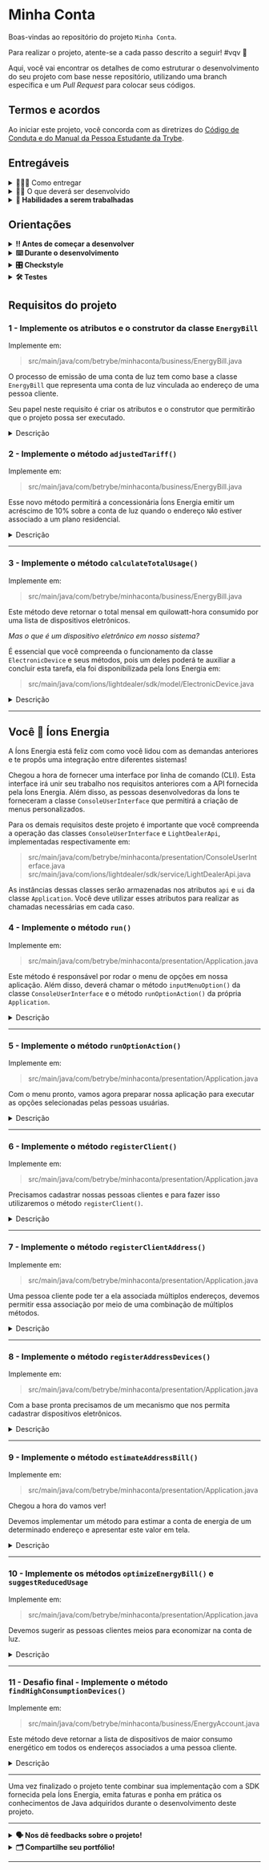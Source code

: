 # Minha Conta

Boas-vindas ao repositório do projeto `Minha Conta`.

Para realizar o projeto, atente-se a cada passo descrito a seguir! #vqv 🚀

Aqui, você vai encontrar os detalhes de como estruturar o desenvolvimento do seu projeto com base
nesse repositório, utilizando uma branch específica e um _Pull Request_ para colocar seus códigos.

## Termos e acordos

Ao iniciar este projeto, você concorda com as diretrizes
do [Código de Conduta e do Manual da Pessoa Estudante da Trybe](https://app.betrybe.com/learn/student-manual/codigo-de-conduta-da-pessoa-estudante).

## Entregáveis

<details>
  <summary>🤷🏽‍♀️ Como entregar</summary><br />

Para entregar o seu projeto, você deverá criar um _Pull Request_ nesse repositório.

Lembre-se de que você pode consultar nosso conteúdo
sobre [Git & GitHub](https://app.betrybe.com/learn/course/5e938f69-6e32-43b3-9685-c936530fd326/module/fc998c60-386e-46bc-83ca-4269beb17e17/section/fe827a71-3222-4b4d-a66f-ed98e09961af/day/1a530297-e176-4c79-8ed9-291ae2950540/lesson/2b2edce7-9c49-4907-92a2-aa571f823b79)
e nosso [Blog - Git & GitHub](https://blog.betrybe.com/tecnologia/git-e-github/) sempre que
precisar!
</details>

<details>
  <summary>👨‍💻 O que deverá ser desenvolvido</summary><br />

Neste projeto, você deverá implementar uma ferramenta para gestão do consumo energético. A
ferramenta
desenvolvida permitirá que pessoas consumidoras emitam suas faturas, estimem os gastos mensais,
consultem histórico de pagamentos e uma série outras funcionalidades baseadas em uma SDK fornecida
pela Íons Energia, uma concessionária de luz ficticia que trabalhará conosco na entrega de uma
demanda
bem real.

Acenda (_ou apague_) a luz, ligue seu computador, abra o IntelliJ e vem _codar_ conosco!

</details>

<details>
  <summary><strong>📝 Habilidades a serem trabalhadas</strong></summary>

Neste projeto, vamos verificar se você é capaz de:

- `Lembrar`
  Lembrar os conceitos e as instruções relacionadas a um programa em Java, bem como as
  regras e as etapas do sistema de avaliação da Trybe.

- `Compreender`
  Compreender os requisitos e as funcionalidades de um programa em Java, assim como a
  lógica por trás dos cálculos que serão realizados.

- `Aplicar`
  Aplicar seus conhecimentos em programação Java para desenvolver um programa que
  permitirá cadastrar pessoas, imóveis, calcular consumo energético e criar uma fatura.

- `Analisar`
  Analisar diferentes casos de uso e situações para garantir que o programa funcione corretamente em
  diversas circunstâncias.

- `Avaliar`
  Avaliar se os resultados obtidos são condizentes com os esperados, sobretudo durante a utilização
  de código fornecido por terceiros.

- `Criar`
  Criar um sistema funcional que atende aos requisitos estabelecidos.

- `Solucionar problemas`
  Durante o desenvolvimento do programa, podem surgir desafios e problemas que exigirão habilidades
  de resolução de problemas para identificar e corrigir os erros.

</details>

## Orientações

<details>

   <summary><strong>‼ Antes de começar a desenvolver </strong></summary>

1. Clone o repositório

- Copie o endereço SSH do repositório e use-o para cloná-lo na sua máquina:
  - Por exemplo: `git clone <Link SSH do repositório>`
- Entre na pasta do repositório que você acabou de clonar:
  - `cd <nome do repositório>`

2. Instale as dependências

- Para instalar todas as denpendências utilize o comando:
  - `mvn dependency:resolve`
- Para fazer todo o processo de instalação de dependências, compilação, testes, empacotamento e instalação no repositório local, utilize o comando:
  - `mvn install`

3. Crie uma branch a partir da branch `main`

- Verifique que você está na branch `main`
    - Exemplo: `git branch`
- Se você não estiver, mude para a branch `main`
    - Exemplo: `git checkout main`
- Crie uma nova branch para submeter os commits do seu projeto:
    - A branch deve seguir o formato: `nome-sobrenome-nome-do-projeto`;
    - Exemplo: `git checkout -b maria-soares-minha-conta`

4. Adicione as mudanças ao _stage_ do Git e faça um `commit`

- Verifique que as mudanças ainda não estão no _stage_:
    - Exemplo: `git status` (devem aparecer listados os novos arquivos em vermelho)
- Adicione o novo arquivo ao _stage_ do Git:
    - Exemplo:
        - `git add .` (adicionando todas as mudanças - _que estavam em vermelho_ - ao stage do Git)
        - `git status` (devem aparecer listados os arquivos em verde)
- Faça o `commit` inicial:
    - Exemplo:
        - `git commit -m 'Iniciando o projeto X! #VQV 🚀'` (fazendo o primeiro commit)
        - `git status` (deve aparecer uma mensagem como _nothing to commit_ )

5. Envie a branch para o repositório remoto com o novo `commit`

- Usando o exemplo anterior: `git push -u origin maria-soares-minha-conta`

6. Crie um `Pull Request` _(PR)_

- Vá até a página de _Pull Requests_
  do [repositório no GitHub](https://github.com/tryber/java-0x-projeto-minha-conta/pulls).
    - Clique no botão verde _"New pull request"_.
    - Clique na caixa de seleção _"Compare"_ e escolha a sua branch **com atenção**.
- Coloque um título para o seu _Pull Request_.
    - Exemplo: _"Cria tela de busca"_
- Clique no botão verde _"Create pull request"_.

- Adicione uma descrição para o _Pull Request_, um título nítido que o identifique, e clique no
  botão verde _"Create pull request"_

 <img width="1335" alt="Exemplo de pull request" src="https://user-images.githubusercontent.com/42356399/166255109-b95e6eb4-2503-45e5-8fb3-cf7caa0436e5.png">

- Volte até a [página de _Pull
  Requests_ do repositório](https://github.com/tryber/java-0x-projeto-minha-conta/pulls) e confira
  que o seu _Pull Request_ está criado.

</details>

<details>

<summary><strong>⌨️ Durante o desenvolvimento</strong></summary>

Faça `commits` das alterações que você fizer no código regularmente, pois, assim, você garante
visibilidade para o time da Trybe e treina essa prática para o mercado de trabalho. :)

- Lembre-se de sempre após um (ou alguns) `commits` atualizar o repositório remoto.
- Os comandos que você utilizará com mais frequência são:
    - `git status` _(para verificar o que está em vermelho - fora do stage - e o que está em verde -
      no stage)_;
    - `git add` _(para adicionar arquivos ao stage do Git)_;
    - `git commit` _(para criar um commit com os arquivos que estão no stage do Git)_;
    - `git push -u origin nome-da-branch` _(para enviar o commit para o repositório remoto na
      primeira vez que fizer o `push` de uma nova branch)_;
    - `git push` _(para enviar o commit para o repositório remoto após o passo anterior)_.

</details>

<details>
<summary><strong>🎛 Checkstyle</strong></summary>

Para garantir a qualidade do código, vamos utilizar nesse projeto o `Checkstyle`. Assim, o código
estará alinhado às boas práticas de desenvolvimento, sendo mais legível e de fácil manutenção!
Para poder rodar o `Checkstyle`, certifique-se de ter executado o comando `mvn install` dentro do
repositório.

Para rodá-los localmente no repositório, execute os comandos abaixo:

```bash
mvn checkstyle:check
```

Se a análise do `Checkstyle` encontrar problemas no seu código, tais problemas serão mostrados no
seu terminal. Se não houver problema no seu código, nada será impresso no seu terminal.

Você pode também instalar o plugin do `Checkstyle` na sua `IDE`. Para isso, volte na primeira seção
do conteúdo.

⚠️ **PULL REQUESTS COM ISSUES NO `Checkstyle` NÃO SERÃO AVALIADAS. ATENTE-SE PARA RESOLVÊ-LAS ANTES
DE FINALIZAR O DESENVOLVIMENTO!** ⚠️

</details>

<details>
<summary><strong>🛠 Testes</strong></summary>


Para executar todos os testes, basta rodar o comando:

```bash
mvn test
```

Para executar apenas uma classe de testes:

```bash
mvn test -Dtest="TestClassName"
```

</details>

## Requisitos do projeto

### 1 - Implemente os atributos e o construtor da classe `EnergyBill`

Implemente em:
> src/main/java/com/betrybe/minhaconta/business/EnergyBill.java

O processo de emissão de uma conta de luz tem como base a classe `EnergyBill` que representa uma conta
de luz vinculada ao endereço de uma pessoa cliente.

Seu papel neste requisito é criar os atributos e o construtor que permitirão que o projeto possa ser
executado.

<details>
<summary>Descrição</summary><br />
Esta classe contém um conjunto de informações (atributos) que serão úteis a todo o projeto:

> - `address`: `Address`
> - `residentialPlan`: `boolean`
> - `rate`: `double`

O atributo `address` corresponde ao endereço da pessoa cliente que será utilizado para emissão da
conta de luz. Este atributo é do tipo não-primitivo `Address` que, por sua vez, foi definido pela
Íons Energia em:

> src/main/java/com/ions/lightdealer/sdk/model/Address.java

Certifique-se de ler, entender e importar esta classe para poder utilizá-la na associação de tipo ao
atributo `address`;

Já o atributo `residentialPlan` indica que o endereço para o qual emitiremos a conta está associado
a um plano residencial ou comercial, isto é importante para a nossa lógica de negócio (um valor `true` indica um plano
residencial);

O atributo `rate`, do tipo `double`, se refere ao valor em unidade monetária (reais, dólares, ienes,
etc) por quilowatt-hora consumido, a este atributo em específico você deverá atribuir um valor
inicial de `0.15`.

Por fim, certifique-se de criar um construtor para a classe que inclua os atributos que `não
receberam diretamente` um valor inicial. É por meio deste construtor que criaremos uma nova conta de
luz vinculada a um endereço que poderá ou não estar associado a um plano residencial.

</details>

### 2 - Implemente o método `adjustedTariff()`

Implemente em:
> src/main/java/com/betrybe/minhaconta/business/EnergyBill.java

Esse novo método permitirá a concessionária Íons Energia emitir um acréscimo de 10% sobre a conta de
luz quando o endereço `NÃO` estiver associado a um plano residencial.

<details>
  <summary>Descrição</summary><br />

Este método recebe um parâmetro do tipo `double` com o valor da conta de luz. Se o endereço
associado a conta for do tipo residencial o valor inicial será retornado, caso contrário um
acréscimo de 10% será feito sobre ele.

</details>

---

### 3 - Implemente o método `calculateTotalUsage()`

Implemente em:
> src/main/java/com/betrybe/minhaconta/business/EnergyBill.java

Este método deve retornar o total mensal em quilowatt-hora consumido por uma lista de dispositivos
eletrônicos.

_Mas o que é um dispositivo eletrônico em nosso sistema?_

É essencial que você compreenda o funcionamento da classe `ElectronicDevice` e seus métodos, pois um
deles poderá te auxiliar a concluir esta tarefa, ela foi disponibilizada pela Íons Energia em:

> src/main/java/com/ions/lightdealer/sdk/model/ElectronicDevice.java

<details>
  <summary>Descrição</summary><br />

Este método é responsável pelo cálculo do quilowatt-hora para uma coleção de dispositivos
eletrônicos.

Você deverá percorrer a coleção recebida e no final retornar o consumo total.

_Porém,_

O retorno do método será do tipo `inteiro`, enquanto que o consumo de cada dispositivo é do
tipo `double`. Cuide para retornar o valor esperado, removendo as casas decimais (por exemplo, se o total for `12.8`, o
retorno deverá ser apenas `12`)

</details>

---

## Você 🤝 Íons Energia

A Íons Energia está feliz com como você lidou com as demandas anteriores e te propôs uma integração
entre diferentes sistemas!

Chegou a hora de fornecer uma interface por linha de comando (CLI).
Esta interface irá unir seu trabalho nos requisitos anteriores com a API fornecida pela Íons
Energia. Além disso, as pessoas desenvolvedoras da Íons te forneceram a
classe `ConsoleUserInterface` que permitirá a criação de menus personalizados.

Para os demais requisitos deste projeto é importante que você compreenda a operação das classes
`ConsoleUserInterface` e `LightDealerApi`, implementadas respectivamente em:

> src/main/java/com/betrybe/minhaconta/presentation/ConsoleUserInterface.java
> src/main/java/com/ions/lightdealer/sdk/service/LightDealerApi.java

As instâncias dessas classes serão armazenadas nos atributos `api` e `ui` da classe `Application`. Você deve utilizar
esses atributos para realizar as chamadas necessárias em cada caso.

### 4 - Implemente o método `run()`

Implemente em:
> src/main/java/com/betrybe/minhaconta/presentation/Application.java

Este método é responsável por rodar o menu de opções em nossa aplicação. Além disso,
deverá chamar o método `inputMenuOption()` da classe `ConsoleUserInterface` e o método
`runOptionAction()` da própria `Application`.

<details>
  <summary>Descrição</summary><br />

Você deverá criar um array com as opções para o menu e repassá-lo para o método `inputMenuOption()`.

```bash
1 - Cadastrar cliente
2 - Cadastrar imóvel de cliente
3 - Cadastrar dispositivos em imóvel
4 - Estimar conta de imóvel
5 - Otimizar uso de energia
6 - Sair
```

O caractere equivalente à opção escolhida será retornado por `inputMenuOption()` e deverá ser
redirecionado para o método `runOptionAction()`. Certifique-se que o menu seja apresentado até que a
opção '6', sair, seja selecionada.

</details>

---

### 5 - Implemente o método `runOptionAction()`

Implemente em:
> src/main/java/com/betrybe/minhaconta/presentation/Application.java

Com o menu pronto, vamos agora preparar nossa aplicação para executar as opções selecionadas pelas
pessoas usuárias.

<details>
  <summary>Descrição</summary><br />

O método `runOptionAction()` recebe a opção vinda do menu implementado no requisito anterior e
deverá executar a ação correspondente (chamada de método).

> Dica: há várias formas de implementar este requisito, caso opte pelo uso de condicionais reflita
> sobre o uso da estrutura [switch](https://www.w3schools.com/java/java_switch.asp)

Garanta que:

- caso a opção 1 seja escolhida, o método `registerClient()` seja chamado;
- caso a opção 2 seja escolhida, o método `registerClientAddress()` seja chamado;
- caso a opção 3 seja escolhida, o método `registerAddressDevices()` seja chamado;
- caso a opção 4 seja escolhida, o método `estimateAddressBill()` seja chamado;
- caso a opção 5 seja escolhida, o método `optimizeEnergyBill()` seja chamado;
- caso a opção 6 seja escolhida, o método `showMessage()` da classe `ConsoleUserInterface` seja chamado
  e apresente a mensagem: "Volte sempre!";
- caso uma opção inválida seja escolhida, o método `showMessage()` da classe `ConsoleUserInterface` seja
  chamado e apresente a mensagem: "Opção inválida!";

</details>

---

### 6 - Implemente o método `registerClient()`

Implemente em:
> src/main/java/com/betrybe/minhaconta/presentation/Application.java

Precisamos cadastrar nossas pessoas clientes e para fazer isso utilizaremos o método
`registerClient()`.

<details>
  <summary>Descrição</summary><br />

Você deverá instanciar um objeto da classe `Client` e direcioná-lo para o método `fillClientData()` da
classe `ConsoleUserInterface`, que será responsável por coletar os dados da pessoa cliente que acabamos de
criar, como nome e CPF.

Além disso, é importante que a pessoa cliente seja inserida no sistema da Íons Energia por meio
do método `addClient()` da classe `LightDealerApi`.

</details>

---

### 7 - Implemente o método `registerClientAddress()`

Implemente em:
> src/main/java/com/betrybe/minhaconta/presentation/Application.java

Uma pessoa cliente pode ter a ela associada múltiplos endereços, devemos permitir essa associação
por meio de uma combinação de múltiplos métodos.

<details>

<summary>Descrição</summary><br />

Este método deve coletar o CPF da pessoa cliente para verificar se ela já está cadastrada em nosso
sistema, esta solicitação deve ser feita por meio do método `inputClientCpf()` da
`ConsoleUserInterface`.

Com o CPF da pessoa em mãos podemos buscar a pessoa cliente na API da Íons por meio do método
`findClient()`;

Se o retorno de `findClient` for nulo, então uma mensagem deve ser impressa por meio do método
showMessage da nossa `ConsoleUserInterface` com os seguintes
dizeres: `"Pessoa cliente não encontrada!"`.

Caso a pessoa cliente seja encontrada, criaremos um novo objeto do tipo `Address`, que será
repassado ao método `fillAddressData()` responsável por preencher os campos associados a um endereço
(rua, número, bairro, etc). O método `fillAddressData` pode ser encontrado na classe
`ConsoleUserInterface`;

Por fim, o método da `addAddressToClient()` fornecido pela API da Íons deve ser chamado para associar
endereço e pessoa cliente.
</details>

---

### 8 - Implemente o método `registerAddressDevices()`

Implemente em:
> src/main/java/com/betrybe/minhaconta/presentation/Application.java

Com a base pronta precisamos de um mecanismo que nos permita cadastrar dispositivos
eletrônicos.

<details>
  <summary>Descrição</summary><br />

Este método deve coletar a matrícula do imóvel por meio do método `inputAddressRegistration()` da
classe `ConsoleUserInterface`.

Uma vez com a matrícula deveremos verificar se há um endereço a ela associado. Há um método
`findAddress()` na API da Íons que poderá ser utilizado para este propósito.

Se o endereço não for encontrado uma mensagem com os seguintes dizeres deve ser repassada ao método
`showMessage` da nossa CLI: `"Endereço não encontrado!"`.

Caso contrário, iniciaremos o processo de cadastro de dispositivos determinando primeiro o número de
dispositivos que queremos cadastrar. Para apoiar nesta etapa o método `inputNumberOfDevices()` da CLI
pode ser utilizado.

Sabendo o número exato de dispositivos (`ElectronicDevice`) que queremos cadastrar poderemos
instanciá-los e com o apoio do método `fillDeviceData()` da CLI cadastrá-los no sistema.

Além disso, é preciso que cada dispositivo também seja associado a um endereço. Isso só será
possível por meio do método `addDeviceToAddress()` fornecido pela API da Íons Energia.

</details>

---

### 9 - Implemente o método `estimateAddressBill()`

Implemente em:
> src/main/java/com/betrybe/minhaconta/presentation/Application.java

Chegou a hora do vamos ver!

Devemos implementar um método para estimar a conta de energia de um determinado endereço e
apresentar este valor em tela.

<details>
  <summary>Descrição</summary><br />

Este método deve buscar um endereço a partir da matrícula assim como no requisito anterior.

Novamente, caso o endereço não seja encontrado, a mensagem `"Endereço não encontrado!"` deverá
ser apresentada pelo método `showMessage` da nossa CLI.

Caso o endereço seja encontrado, uma nova conta deve ser instanciada utilizando o construtor criado
no primeiro
requisito deste projeto.

> A escolha entre passar um booleano true ou false para o atributo residentialPlan está a seu
> critério
> e não impactará na saída do teste.

Mostre a mensagem `"Valor estimado para a conta: "` seguida do valor da conta, que pode ser obtido
por meio do método `estimate()` da classe `EnergyBill`.

</details>

---

### 10 - Implemente os métodos `optimizeEnergyBill()` e `suggestReducedUsage`

Implemente em:
> src/main/java/com/betrybe/minhaconta/presentation/Application.java

Devemos sugerir as pessoas clientes meios para economizar na conta de luz.

<details>
  <summary>Descrição</summary><br />

** O método `optimizeEnergyBill()`:**

Este método deve buscar uma pessoa cliente pelo seu CPF, como feito em requisitos anteriores.

Novamente, caso a pessoa não seja encontrada a mensagem `"Pessoa cliente não encontrada!"` deverá
ser apresentada pelo método `showMessage` da nossa CLI.

Caso contrário, deveremos instanciar um objeto da classe `EnergyAccount` que está parcialmente
implementada em:
> src/main/java/com/betrybe/minhaconta/business/EnergyAccount.java

O objeto do tipo EnergyAccount deverá ser repassado ao método `suggestReducedUsage`, ou seja,
garanta que o método `optimizeEnergyBill` invocará o método `suggestReducedUsage`.

** O método `suggestReducedUsage()`:**

Este método receberá um parâmetro do tipo `EnergyAccount`, e deverá usar o método `findHighConsumptionDevices()` do
parâmetro recebido para pegar o array contendo os dispositivos de maior uso.

Além disso, você deverá:

- Mostrar a mensagem `"Considere reduzir o uso dos seguintes dispositivos:"` usando o `showMessage` da nossa CLI;
- Mostrar o nome de cada dispositivo na tela, um por vez, usando o `showMessage` da nossa CLI.

Note que por ora o método `findHighConsumptionDevices()` está retornando um array vazio, mas isso não impedirá os testes
de rodarem. Você fará a implementação desse método no próximo requisito.

</details>

---

### 11 - Desafio final - Implemente o método `findHighConsumptionDevices()`

Implemente em:
> src/main/java/com/betrybe/minhaconta/business/EnergyAccount.java

Este método deve retornar a lista de dispositivos de maior consumo energético em todos os endereços
associados a uma pessoa cliente.

<details>
  <summary>Descrição</summary><br />

Devemos buscar um array de endereços com todos os endereços associados a pessoa cliente passada pelo
construtor da classe `EnergyAccount`.

> Há um método da classe `Client` que automatiza esse processo, certifique-se de utilizá-lo.

Para cada endereço precisamos encontrar os dispositivos que mais consomem energia no mês. A classe
`ElectronicDevice` conta com um método que pode ser útil.

Retorne um array com os dispositivos de maior consumo de cada endereço.

O array retornado deve ter o mesmo tamanho que o número de endereços. Caso um endereço não possua dispositivos cadastrados, utilize `null` como valor correspondente.

</details>

---

Uma vez finalizado o projeto tente combinar sua implementação com a SDK fornecida pela Íons Energia,
emita faturas e ponha em prática os conhecimentos de Java adquiridos durante o desenvolvimento deste
projeto.

---
<details>
<summary><strong>🗣 Nos dê feedbacks sobre o projeto!</strong></summary>

Ao finalizar e submeter o projeto, não se esqueça de avaliar sua experiência preenchendo o
formulário.
**Leva menos de 3 minutos!**

[Formulário de avaliação do projeto](https://be-trybe.typeform.com/to/ZTeR4IbH)

</details>

<details>
<summary><strong>🗂 Compartilhe seu portfólio!</strong></summary>

Você sabia que o LinkedIn é a principal rede social profissional e compartilhar o seu aprendizado lá
é muito importante para quem deseja construir uma carreira de sucesso? Compartilhe esse projeto no
seu LinkedIn, marque o perfil da Trybe (@trybe) e mostre para a sua rede toda a sua evolução.

</details>

---

<!-- mdi versão 1.1 projeto ⚠️ não exclua esse comentário -->
